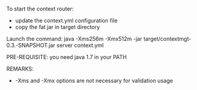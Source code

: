 To start the context router:
- update the context.yml configuration file 
- copy the fat jar in target directory 

Launch the command:
java -Xms256m -Xmx512m -jar target/contextmgt-0.3.-SNAPSHOT.jar server context.yml


PRE-REQUISITE: you need java 1.7 in your PATH

REMARKS:
- -Xms and -Xmx options are not necessary for validation usage